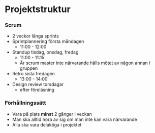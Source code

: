 # Projektstruktur

### Scrum

- 2 veckor långa sprints
- Sprintplannering första måndagen
  - 11:00 - 12:00
- Standup tisdag, onsdag, fredag
  - 11:00 - 11:15
  - Är scrum master inte närvarande hålls mötet av någon annan i gruppen
- Retro sista fredagen
  - 13:00 - 14:00
- Design review torsdagar
  - efter föreläsning

### Förhållningssätt

- Vara på plats **minst** 2 gånger i veckan
- Man ska alltid höra av sig om man inte kan vara närvarande
- Alla ska vara delaktiga i projektet
